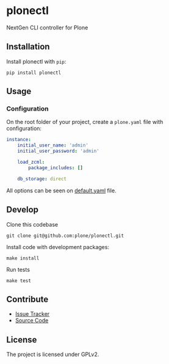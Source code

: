 # plonectl

NextGen CLI controller for Plone

## Installation

Install plonectl with `pip`:

```shell
pip install plonectl
```

## Usage

### Configuration

On the root folder of your project, create a `plone.yaml` file with configuration:

```yaml
instance:
    initial_user_name: 'admin'
    initial_user_password: 'admin'

    load_zcml:
        package_includes: []

    db_storage: direct
```
All options can be seen on [default.yaml](./src/plonectl/settings/default.yaml) file.

## Develop

Clone this codebase

```shell
git clone git@github.com:plone/plonectl.git
```

Install code with development packages:

```shell
make install
```

Run tests

```shell
make test
```


## Contribute

- [Issue Tracker](https://github.com/plone/plonectl/issues)
- [Source Code](https://github.com/plone/plonectl/)

## License

The project is licensed under GPLv2.
